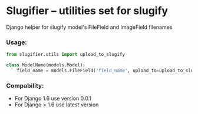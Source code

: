 Slugifier – utilities set for slugify
=================

Django helper for slugify model's FileField and ImageField filenames

### Usage:

```python
from slugifier.utils import upload_to_slugify

class ModelName(models.Model):
    field_name = models.FileField('field_name', upload_to=upload_to_slugify('upload_dir_name'))
```

### Compability:

* For Django 1.6 use version 0.0.1
* For Django > 1.6 use latest version
